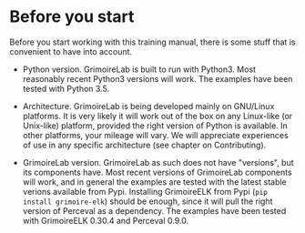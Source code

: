 # Before you start

Before you start working with this training manual, there is some stuff that is convenient to have into account.

* Python version. GrimoireLab is built to run with Python3. Most reasonably recent Python3 versions will work. The examples have been tested with Python 3.5.

* Architecture. GrimoireLab is being developed mainly on GNU/Linux platforms. It is very likely it will work out of the box on any Linux-like (or Unix-like) platform, provided the right version of Python is available. In other platforms, your mileage will vary. We will appreciate experiences of use in any specific architecture (see chapter on Contributing).

* GrimoireLab version. GrimoireLab as such does not have "versions", but its components have. Most recent versions of GrimoireLab components will work, and in general the examples are tested with the latest stable verions available from Pypi. Installing GrimoireELK from Pypi (`pip install grimoire-elk`) should be enough, since it will pull the right version of Perceval as a dependency. The examples have been tested with GrimoireELK 0.30.4 and Perceval 0.9.0.